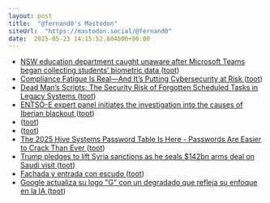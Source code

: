 ```yaml
---
layout: post
title:  "@fernand0's Mastodon"
siteUrl:  "https://mastodon.social/@fernand0"
date:  2025-05-23 14:15:52.804000+00:00
---
```

*  [NSW education department caught unaware after Microsoft Teams began collecting students’ biometric data ](https://www.theguardian.com/australia-news/2025/may/19/nsw-education-department-caught-unaware-after-microsoft-teams-began-collecting-students-biometric-dat) ([toot](https://mastodon.social/@fernand0/114557567159569981))
*  [Compliance Fatigue Is Real—And It’s Putting Cybersecurity at Risk ](https://www.tripwire.com/state-of-security/compliance-fatigue-real-and-its-putting-cybersecurity-ris) ([toot](https://mastodon.social/@fernand0/114557293294194681))
*  [Dead Man’s Scripts: The Security Risk of Forgotten Scheduled Tasks in Legacy Systems ](https://www.tripwire.com/state-of-security/dead-mans-scripts-security-risk-forgotten-scheduled-tasks-legacy-system) ([toot](https://mastodon.social/@fernand0/114557089563710112))
*  [ENTSO-E expert panel initiates the investigation into the causes of Iberian blackout ](https://www.entsoe.eu/news/2025/05/09/entso-e-expert-panel-initiates-the-investigation-into-the-causes-of-iberian-blackout) ([toot](https://mastodon.social/@fernand0/114556871760315647))
*  [ ](https://masto.es/@JProl) ([toot](https://mastodon.social/@fernand0/114556748413087499))
*  [ ](https://mastodon.social/users/fernand0/statuses/114556748217318690/activity) ([toot](https://mastodon.social/users/fernand0/statuses/114556748217318690/activity))
*  [The 2025 Hive Systems Password Table Is Here - Passwords Are Easier to Crack Than Ever ](https://www.hivesystems.com/blog/are-your-passwords-in-the-gree) ([toot](https://mastodon.social/@fernand0/114556733586881660))
*  [Trump pledges to lift Syria sanctions as he seals $142bn arms deal on Saudi visit ](https://www.bbc.com/news/articles/c4g239dwxw2o?xtor=AL-71-%5Bpartner%5D-%5Bbbc.news.twitter%5D-%5Bheadline%5D-%5Bnews%5D-%5Bbizdev%5D-%5Bisapi%5) ([toot](https://mastodon.social/@fernand0/114556509889344829))
*  [Fachada y entrada con escudo ](https://www.flickr.com/photos/fernand0/54527095486) ([toot](https://mastodon.social/@fernand0/114556235565970679))
*  [Google actualiza su logo "G" con un degradado que refleja su enfoque en la IA ](https://isopixel.net/2025/05/13/nuevo-logo-de-google-2025) ([toot](https://mastodon.social/@fernand0/114556200133023082))

